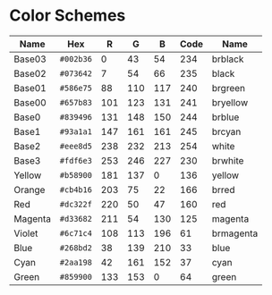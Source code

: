 # Color Schemes

|Name|Hex|R|G|B|Code|Name|
|--- |--- |--- |--- |--- |--- |--- |
|Base03|`#002b36`|0|43|54|234|brblack|
|Base02|`#073642`|7|54|66|235|black|
|Base01|`#586e75`|88|110|117|240|brgreen|
|Base00|`#657b83`|101|123|131|241|bryellow|
|Base0|`#839496`|131|148|150|244|brblue|
|Base1|`#93a1a1`|147|161|161|245|brcyan|
|Base2|`#eee8d5`|238|232|213|254|white|
|Base3|`#fdf6e3`|253|246|227|230|brwhite|
|Yellow|`#b58900`|181|137|0|136|yellow|
|Orange|`#cb4b16`|203|75|22|166|brred|
|Red|`#dc322f`|220|50|47|160|red|
|Magenta|`#d33682`|211|54|130|125|magenta|
|Violet|`#6c71c4`|108|113|196|61|brmagenta|
|Blue|`#268bd2`|38|139|210|33|blue|
|Cyan|`#2aa198`|42|161|152|37|cyan|
|Green|`#859900`|133|153|0|64|green|